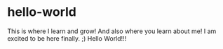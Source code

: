 # hello-world
This is where I learn and grow!
And also where you learn about me! I am excited to be here finally. ;) Hello World!!!
